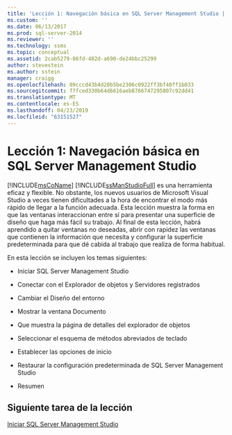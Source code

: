 ```yaml
---
title: 'Lección 1: Navegación básica en SQL Server Management Studio | Microsoft Docs'
ms.custom: ''
ms.date: 06/13/2017
ms.prod: sql-server-2014
ms.reviewer: ''
ms.technology: ssms
ms.topic: conceptual
ms.assetid: 2cab5279-86fd-482d-a690-de24bbc25299
author: stevestein
ms.author: sstein
manager: craigg
ms.openlocfilehash: 09cccd43b4d20b5be2306c0922ff3bf40ff1b033
ms.sourcegitcommit: f7fced330b64d6616aeb8766747295807c92dd41
ms.translationtype: MT
ms.contentlocale: es-ES
ms.lasthandoff: 04/23/2019
ms.locfileid: "63151527"
---
```

# <a name="lesson-1-basic-navigation-in-sql-server-management-studio"></a>Lección 1: Navegación básica en SQL Server Management Studio
  [!INCLUDE[msCoName](../../includes/msconame-md.md)] [!INCLUDE[ssManStudioFull](../../includes/ssmanstudiofull-md.md)] es una herramienta eficaz y flexible. No obstante, los nuevos usuarios de Microsoft Visual Studio a veces tienen dificultades a la hora de encontrar el modo más rápido de llegar a la función adecuada. Esta lección muestra la forma en que las ventanas interaccionan entre sí para presentar una superficie de diseño que haga más fácil su trabajo. Al final de esta lección, habrá aprendido a quitar ventanas no deseadas, abrir con rapidez las ventanas que contienen la información que necesita y configurar la superficie predeterminada para que dé cabida al trabajo que realiza de forma habitual.  
  
 En esta lección se incluyen los temas siguientes:  
  
-   Iniciar SQL Server Management Studio  
  
-   Conectar con el Explorador de objetos y Servidores registrados  
  
-   Cambiar el Diseño del entorno  
  
-   Mostrar la ventana Documento  
  
-   Que muestra la página de detalles del explorador de objetos  
  
-   Seleccionar el esquema de métodos abreviados de teclado  
  
-   Establecer las opciones de inicio  
  
-   Restaurar la configuración predeterminada de SQL Server Management Studio  
  
-   Resumen  
  
## <a name="next-task-in-lesson"></a>Siguiente tarea de la lección  
 [Iniciar SQL Server Management Studio](../sql-server-management-studio-ssms.md)  
  
  
